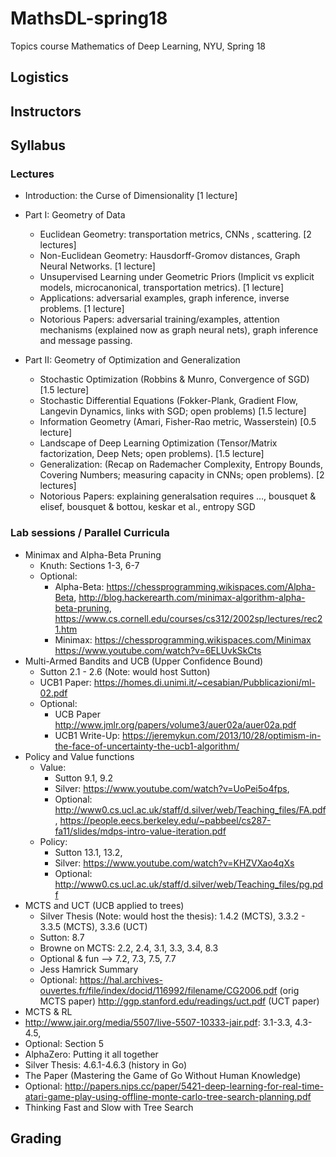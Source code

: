 # MathsDL-spring18
Topics course Mathematics of Deep Learning, NYU, Spring 18

## Logistics


## Instructors




## Syllabus

### Lectures

*  Introduction: the Curse of Dimensionality [1 lecture]


* Part I: Geometry of Data
  * Euclidean Geometry: transportation metrics, CNNs , scattering. [2 lectures]
  * Non-Euclidean Geometry: Hausdorff-Gromov distances, Graph Neural Networks. [1 lecture]
  * Unsupervised Learning under Geometric Priors (Implicit vs explicit models, microcanonical, transportation metrics). [1 lecture]
  * Applications: adversarial examples, graph inference, inverse problems. [1 lecture]
  * Notorious Papers: adversarial training/examples, attention mechanisms (explained now as graph neural nets), graph inference and message passing.

* Part II: Geometry of Optimization and Generalization
  * Stochastic Optimization (Robbins & Munro, Convergence of SGD) [1.5 lecture]
  * Stochastic Differential Equations (Fokker-Plank, Gradient Flow, Langevin Dynamics, links with SGD; open problems) [1.5 lecture]
  * Information Geometry (Amari, Fisher-Rao metric, Wasserstein) [0.5 lecture]
  * Landscape of Deep Learning Optimization (Tensor/Matrix factorization, Deep Nets; open problems). [1.5 lecture]
  * Generalization: (Recap on Rademacher Complexity, Entropy Bounds, Covering Numbers; measuring capacity in CNNs; open problems). [2 lectures]
  * Notorious Papers: explaining generalsation requires …, bousquet & elisef, bousquet & bottou, keskar et al., entropy SGD


### Lab sessions / Parallel Curricula

* Minimax and Alpha-Beta Pruning
  * Knuth: Sections 1-3, 6-7
  * Optional:
    * Alpha-Beta:
      https://chessprogramming.wikispaces.com/Alpha-Beta,
      http://blog.hackerearth.com/minimax-algorithm-alpha-beta-pruning,
      https://www.cs.cornell.edu/courses/cs312/2002sp/lectures/rec21.htm
    * Minimax: 
      https://chessprogramming.wikispaces.com/Minimax
      https://www.youtube.com/watch?v=6ELUvkSkCts
* Multi-Armed Bandits and UCB (Upper Confidence Bound)
  * Sutton 2.1 - 2.6 (Note: would host Sutton)
  * UCB1 Paper: https://homes.di.unimi.it/~cesabian/Pubblicazioni/ml-02.pdf
  * Optional:
    * UCB Paper http://www.jmlr.org/papers/volume3/auer02a/auer02a.pdf
    * UCB1 Write-Up: https://jeremykun.com/2013/10/28/optimism-in-the-face-of-uncertainty-the-ucb1-algorithm/
* Policy and Value functions
  * Value: 
    * Sutton 9.1, 9.2
    * Silver: https://www.youtube.com/watch?v=UoPei5o4fps, 
    * Optional:
      http://www0.cs.ucl.ac.uk/staff/d.silver/web/Teaching_files/FA.pdf,
      https://people.eecs.berkeley.edu/~pabbeel/cs287-fa11/slides/mdps-intro-value-iteration.pdf
  * Policy:
    * Sutton 13.1, 13.2, 
    * Silver: https://www.youtube.com/watch?v=KHZVXao4qXs
    * Optional: http://www0.cs.ucl.ac.uk/staff/d.silver/web/Teaching_files/pg.pdf
* MCTS and UCT (UCB applied to trees)
  * Silver Thesis (Note: would host the thesis): 1.4.2 (MCTS), 3.3.2 - 3.3.5 (MCTS), 3.3.6 (UCT)
  * Sutton: 8.7
  * Browne on MCTS: 2.2, 2.4, 3.1, 3.3, 3.4, 8.3
  * Optional & fun —> 7.2, 7.3, 7.5, 7.7
  * Jess Hamrick Summary
  * Optional:
https://hal.archives-ouvertes.fr/file/index/docid/116992/filename/CG2006.pdf (orig MCTS paper)
http://ggp.stanford.edu/readings/uct.pdf (UCT paper)
* MCTS & RL
 * http://www.jair.org/media/5507/live-5507-10333-jair.pdf: 3.1-3.3, 4.3-4.5, 
 * Optional: Section 5
* AlphaZero: Putting it all together
 * Silver Thesis: 4.6.1-4.6.3 (history in Go)
 * The Paper (Mastering the Game of Go Without Human Knowledge)
 * Optional:
http://papers.nips.cc/paper/5421-deep-learning-for-real-time-atari-game-play-using-offline-monte-carlo-tree-search-planning.pdf
 * Thinking Fast and Slow with Tree Search  



## Grading


